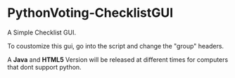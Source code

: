 # PythonVoting-ChecklistGUI

A Simple Checklist GUI. 

To coustomize this gui, go into the script and change the "group" headers.

A **Java** and **HTML5** Version will be released at different times for computers that dont support python. 
